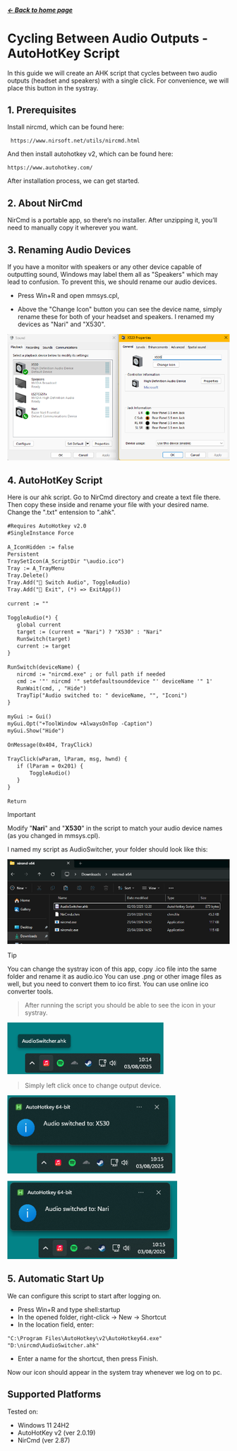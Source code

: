  ##### <a href="/README.md">← Back to home page</a>

 # Cycling Between Audio Outputs - AutoHotKey Script

 In this guide we will create an AHK script that cycles between two audio outputs (headset and speakers) with a single click. For convenience, we will place this button in the systray.

 ## 1. Prerequisites

 Install nircmd, which can be found here:
```
 https://www.nirsoft.net/utils/nircmd.html
 ```

 And then install autohotkey v2, which can be found here:
 ```
 https://www.autohotkey.com/
  ```

After installation process, we can get started.

## 2. About NirCmd

NirCmd is a portable app, so there’s no installer. After unzipping it, you’ll need to manually copy it wherever you want.


## 3. Renaming Audio Devices

If you have a monitor with speakers or any other device capable of outputting sound, Windows may label them all as "Speakers" which may lead to confusion. To prevent this, we should rename our audio devices.

- Press Win+R and open mmsys.cpl,

- Above the "Change Icon" button you can see the device name, simply rename these for both of your headset and speakers. I renamed my devices as "Nari" and "X530".

![pic2](/docs/guides/img%20sources/img02.png)

## 4. AutoHotKey Script

Here is our ahk script. Go to NirCmd directory and create a text file there. Then copy these inside and rename your file with your desired name. Change the ".txt" entension to ".ahk".
 ```
#Requires AutoHotkey v2.0
#SingleInstance Force

A_IconHidden := false
Persistent
TraySetIcon(A_ScriptDir "\audio.ico")
Tray := A_TrayMenu
Tray.Delete()
Tray.Add("🔄 Switch Audio", ToggleAudio)
Tray.Add("🚪 Exit", (*) => ExitApp())

current := ""

ToggleAudio(*) {
    global current
    target := (current = "Nari") ? "X530" : "Nari"
    RunSwitch(target)
    current := target
}

RunSwitch(deviceName) {
    nircmd := "nircmd.exe" ; or full path if needed
    cmd := '"' nircmd '" setdefaultsounddevice "' deviceName '" 1'
    RunWait(cmd, , "Hide")
    TrayTip("Audio switched to: " deviceName, "", "Iconi")
}

myGui := Gui()
myGui.Opt("+ToolWindow +AlwaysOnTop -Caption")
myGui.Show("Hide")

OnMessage(0x404, TrayClick)

TrayClick(wParam, lParam, msg, hwnd) {
    if (lParam = 0x201) {
        ToggleAudio()
    }
}

Return
 ```


> [!IMPORTANT]
> Modify "**Nari**" and "**X530**" in the script to match your audio device names (as you changed in mmsys.cpl).



I named my script as AudioSwitcher, your folder should look like this:

![pic1](/docs/guides/img%20sources/img01.png)




> [!TIP]
> You can change the systray icon of this app, copy .ico file into the same folder and rename it as audio.ico
 You can use .png or other image files as well, but you need to convert them to ico first. You can use online ico converter tools.


 > After running the script you should be able to see the icon in your systray. 

 ![pic5](/docs/guides/img%20sources/img05.PNG)

> Simply left click once to change output device.


 ![pic4](/docs/guides/img%20sources/img04.PNG)

 ![pic3](/docs/guides/img%20sources/img03.PNG)

## 5. Automatic Start Up

We can configure this script to start after logging on.

- Press Win+R and type shell:startup
- In the opened folder, right-click → New → Shortcut
- In the location field, enter:
 ```
"C:\Program Files\AutoHotkey\v2\AutoHotkey64.exe" "D:\nircmd\AudioSwitcher.ahk"
 ```
 - Enter a name for the shortcut, then press Finish.

 Now our icon should appear in the system tray whenever we log on to pc.

 ## Supported Platforms
 Tested on:
 - Windows 11 24H2
 - AutoHotKey v2 (ver 2.0.19)
 - NirCmd  (ver 2.87)
